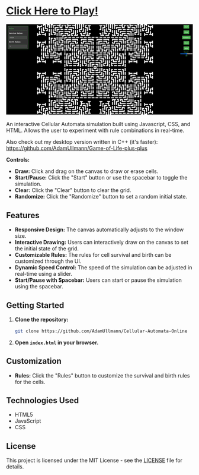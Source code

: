 # [Click Here to Play!](https://adamullmann.github.io/Cellular-Automata-Online/)

![The Site](https://github.com/AdamUllmann/images-for-repos/blob/0ac52bc18bf562f6e6b248ca963afa1019f61ae5/cellularautomataonline.png)

An interactive Cellular Automata simulation built using Javascript, CSS, and HTML. Allows the user to experiment with rule combinations in real-time.

Also check out my desktop version written in C++ (it's faster): https://github.com/AdamUllmann/Game-of-Life-plus-plus

**Controls:**

   - **Draw:** Click and drag on the canvas to draw or erase cells.
   - **Start/Pause:** Click the "Start" button or use the spacebar to toggle the simulation.
   - **Clear:** Click the "Clear" button to clear the grid.
   - **Randomize:** Click the "Randomize" button to set a random initial state.

## Features

- **Responsive Design:** The canvas automatically adjusts to the window size.
- **Interactive Drawing:** Users can interactively draw on the canvas to set the initial state of the grid.
- **Customizable Rules:** The rules for cell survival and birth can be customized through the UI.
- **Dynamic Speed Control:** The speed of the simulation can be adjusted in real-time using a slider.
- **Start/Pause with Spacebar:** Users can start or pause the simulation using the spacebar.

## Getting Started

1. **Clone the repository:**

   ```bash
   git clone https://github.com/AdamUllmann/Cellular-Automata-Online
   ```
2. **Open `index.html` in your browser.**

## Customization

- **Rules:** Click the "Rules" button to customize the survival and birth rules for the cells.

## Technologies Used

- HTML5
- JavaScript
- CSS

## License

This project is licensed under the MIT License - see the [LICENSE](LICENSE) file for details.
